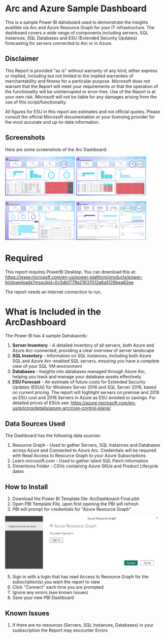# Arc and Azure Sample Dashboard
This is a sample Power BI dahsboard used to demonstrate the insights availible via Arc and Azure Resource Graph for your IT infrastructure. The dashboard covers a wide range of components including servers, SQL Instances, SQL Databases and ESU (Extended Security Updates) forecasting for servers connected to Arc or in Azure.

## Disclaimer
This Report is provided "as is" without warranty of any kind, either express or implied, including but not limited to the implied warranties of merchantability and fitness for a particular purpose. Microsoft does not warrant that the Report will meet your requirements or that the operation of the functionality will be uninterrupted or error-free. Use of the Report is at your own risk. Microsoft will not be liable for any damages arising from the use of this script/functionality.

All figures for ESU in this report are estimates and not official quotes. Please consult the official Microsoft documentation or your licensing provider for the most accurate and up-to-date information.

## Screenshots
Here are some screenshots of the Arc Dashboard:
<p float="left">
  <img src="Screenshots/ServerInventory.png" alt="Server Inventory" width="45%" />
  <img src="Screenshots/SQLInventory.png" alt="SQL Inventory" width="45%" />
</p>
<p float="left">
  <img src="Screenshots/DatabaseInventory.png" alt="Databases" width="45%" />
  <img src="Screenshots/ESUForecast.png" alt="ESU Forecast" width="45%" />
</p>

# Required
This report requires PowerBI Desktop. You can download this at: https://www.microsoft.com/en-us/power-platform/products/power-bi/downloads?msockid=0c5db1779a21637012a6a5f29bea62ee

The report needs an internet connection to run.

# What is Included in the ArcDashboard
The Power BI has 4 sample Dahsbaords:
1. **Server Inventory** - A detailed inventory of all servers, both Azure and Azure Arc-connected, providing a clear overview of server landscape
2. **SQL Inventory** - Information on SQL instances, including both Azure SQL and Azure Arc-enabled SQL servers, ensuring you have a complete view of your SQL VM environment
3. **Databases** - Insights into databases managed through Azure Arc, helping you track and manage your database assets effectively.
4. **ESU Forecast** - An estimate of future costs for Extended Security Updates (ESUs) for Windows Server 2016 and SQL Server 2016, based on current pricing. The report will highlight servers on premise and 2016 as ESU cost and 2016 Servers in Azure as ESU avoided or savings. For detailed prices of ESUs see: https://azure.microsoft.com/en-us/pricing/details/azure-arc/core-control-plane/

## Data Sources Used
The Dashboard has the following data sources:
1. Resource Graph - Used to gather Servers, SQL Instances and Databases across Azure and Connected to Azure Arc. Credentials will be required with Read Access to Resource Graph to your Azure Subscriptions
2. Learn.microsoft.com - Used to gather latest SQL Patch information
3. Dimentions Folder - CSVs containing Azure SKUs and Product Lifecycle dates

## How to Install
1. Download the Power BI Template file: ArcDashboard-Final.pbit
2. Open PBI Template File, upon first opening the PBI will refresh
3. PBI will prompt for credentials for "Azure Resource Graph"
   
![Resourc Graph Connector](Screenshots/AzureResourceGraph.png)

5. Sign in with a login that has read Access to Resource Graph for the subscription(s) you want the report to view
6. Click "Connect" each time you are prompted
7. Ignore any errors (see known Issues)
8. Save your new PBI Dashboard

## Known Issues
1. If there are no resources (Servers, SQL Instances, Databases) in your susbscription the Report may encounter Errors


